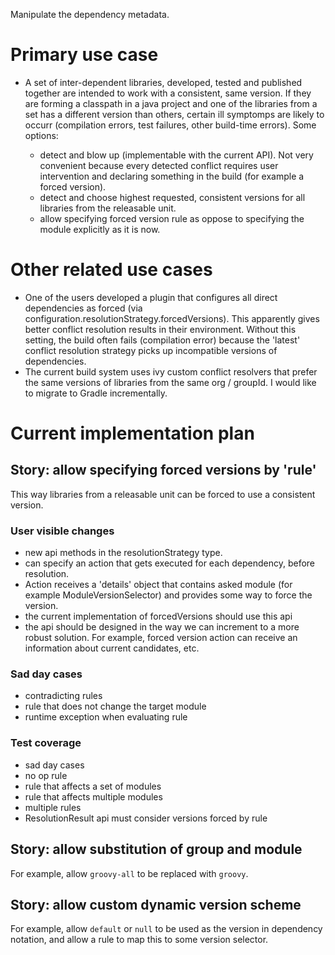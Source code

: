 Manipulate the dependency metadata.

# Primary use case

- A set of inter-dependent libraries, developed, tested and published together are intended to work with a consistent, same version. If they are forming a classpath in a java project and one of the libraries from a set has a different version than others, certain ill symptomps are likely to occurr (compilation errors, test failures, other build-time errors). Some options:

    - detect and blow up (implementable with the current API). Not very convenient because every detected conflict requires user intervention and declaring something in the build (for example a forced version).
    - detect and choose highest requested, consistent versions for all libraries from the releasable unit.
    - allow specifying forced version rule as oppose to specifying the module explicitly as it is now.
		
# Other related use cases

- One of the users developed a plugin that configures all direct dependencies as forced (via configuration.resolutionStrategy.forcedVersions). This apparently gives better conflict resolution results in their environment. Without this setting, the build often fails (compilation error) because the 'latest' conflict resolution strategy picks up incompatible versions of dependencies.
- The current build system uses ivy custom conflict resolvers that prefer the same versions of libraries from the same org / groupId. I would like to migrate to Gradle incrementally.

# Current implementation plan

## Story: allow specifying forced versions by 'rule'

This way libraries from a releasable unit can be forced to use a consistent version.

### User visible changes

- new api methods in the resolutionStrategy type.
- can specify an action that gets executed for each dependency, before resolution.
- Action receives a 'details' object that contains asked module (for example ModuleVersionSelector)
 and provides some way to force the version.
- the current implementation of forcedVersions should use this api
- the api should be designed in the way we can increment to a more robust solution. For example, forced version action can receive an information about current candidates, etc.

### Sad day cases

- contradicting rules
- rule that does not change the target module
- runtime exception when evaluating rule

### Test coverage

- sad day cases
- no op rule
- rule that affects a set of modules
- rule that affects multiple modules
- multiple rules
- ResolutionResult api must consider versions forced by rule

## Story: allow substitution of group and module

For example, allow `groovy-all` to be replaced with `groovy`.

## Story: allow custom dynamic version scheme

For example, allow `default` or `null` to be used as the version in dependency notation, and allow a rule to map this to some version selector.
